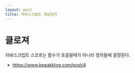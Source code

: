 ```yaml
---
layout: post
title: 자바스크립트 개념정리
---
```


# 클로져

자바스크립트 스코프는 함수가 호출될때가 아니라 정의될때 결정된다.
- https://www.bpeakblog.com/post/4
